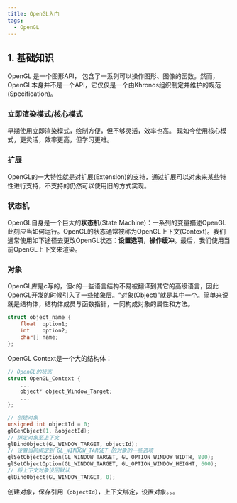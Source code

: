 ```yaml
---
title: OpenGL入门
tags:
  - OpenGL
---
```


## 1. 基础知识 ##

OpenGL 是一个图形API， 包含了一系列可以操作图形、图像的函数。然而，OpenGL本身并不是一个API，它仅仅是一个由Khronos组织制定并维护的规范(Specification)。

### 立即渲染模式/核心模式 ###
早期使用立即渲染模式，绘制方便，但不够灵活，效率也高。
现如今使用核心模式，更灵活，效率更高，但学习更难。

### 扩展 ###
OpenGL的一大特性就是对扩展(Extension)的支持，通过扩展可以对未来某些特性进行支持，不支持的仍然可以使用旧的方式实现。

### 状态机 ###
OpenGL自身是一个巨大的**状态机**(State Machine)：一系列的变量描述OpenGL此刻应当如何运行。OpenGL的状态通常被称为OpenGL上下文(Context)。我们通常使用如下途径去更改OpenGL状态：**设置选项**，**操作缓冲**。最后，我们使用当前OpenGL上下文来渲染。

### 对象 ###
OpenGL库是c写的，但c的一些语言结构不易被翻译到其它的高级语言，因此OpenGL开发的时候引入了一些抽象层。“对象(Object)”就是其中一个。简单来说就是结构体，结构体成员与函数指针，一同构成对象的属性和方法。
```c
struct object_name {
    float  option1;
    int    option2;
    char[] name;
};
```

OpenGL Context是一个大的结构体：
```c
// OpenGL的状态
struct OpenGL_Context {
    ...
    object* object_Window_Target;
    ...     
};
```
```c
// 创建对象
unsigned int objectId = 0;
glGenObject(1, &objectId);
// 绑定对象至上下文
glBindObject(GL_WINDOW_TARGET, objectId);
// 设置当前绑定到 GL_WINDOW_TARGET 的对象的一些选项
glSetObjectOption(GL_WINDOW_TARGET, GL_OPTION_WINDOW_WIDTH, 800);
glSetObjectOption(GL_WINDOW_TARGET, GL_OPTION_WINDOW_HEIGHT, 600);
// 将上下文对象设回默认
glBindObject(GL_WINDOW_TARGET, 0);
```

创建对象，保存引用（`objectId`），上下文绑定，设置对象。。。